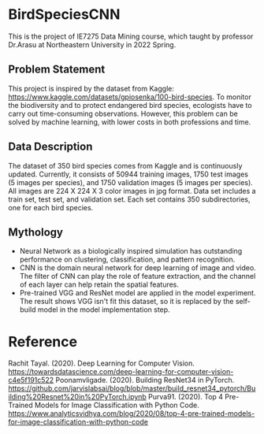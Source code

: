 # BirdSpeciesCNN
This is the project of IE7275 Data Mining course, which taught by professor Dr.Arasu at Northeastern University in 2022 Spring.

## Problem Statement
This project is inspired by the dataset from Kaggle: https://www.kaggle.com/datasets/gpiosenka/100-bird-species. To monitor the biodiversity and to protect endangered bird species, ecologists have to carry out time-consuming observations. However, this problem can be solved by machine learning, with lower costs in both professions and time.

## Data Description
The dataset of 350 bird species comes from Kaggle and is continuously updated. Currently, it consists of 50944 training images, 1750 test images (5 images per species), and 1750 validation images (5 images per species). All images are 224 X 224 X 3 color images in jpg format. Data set includes a train set, test set, and validation set. Each set contains 350 subdirectories, one for each bird species.

## Mythology
- Neural Network as a biologically inspired simulation has outstanding performance on clustering, classification, and pattern recognition. 
- CNN is the domain neural network for deep learning of image and video. The filter of CNN can play the role of feature extraction, and the channel of each layer can help retain the spatial features.
- Pre-trained VGG and ResNet model are applied in the model experiment. The result shows VGG isn't fit this dataset, so it is replaced by the self-build model in the model implementation step. 

# Reference

Rachit Tayal. (2020). Deep Learning for Computer Vision. 
	https://towardsdatascience.com/deep-learning-for-computer-vision-c4e5f191c522
Poonamvligade. (2020). Building ResNet34 in PyTorch.
  https://github.com/jarvislabsai/blog/blob/master/build_resnet34_pytorch/Building%20Resnet%20in%20PyTorch.ipynb
Purva91. (2020). Top 4 Pre-Trained Models for Image Classification with Python Code.
  https://www.analyticsvidhya.com/blog/2020/08/top-4-pre-trained-models-for-image-classification-with-python-code
